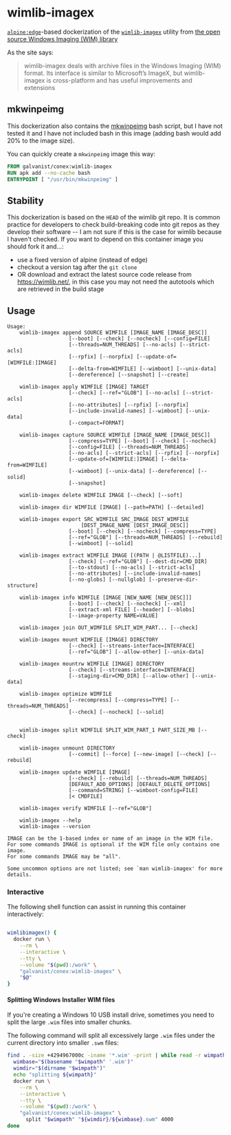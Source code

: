 # wimlib-imagex

[`alpine:edge`](https://hub.docker.com/_/alpine/)-based dockerization of the [`wimlib-imagex`](https://wimlib.net/man1/wimlib-imagex.html) utility from [the open source Windows Imaging (WIM) library](https://wimlib.net/)

As the site says:

> wimlib-imagex deals with archive files in the Windows Imaging (WIM) format. Its interface is similar to Microsoft’s ImageX, but wimlib-imagex is cross-platform and has useful improvements and extensions

## mkwinpeimg

This dockerization also contains the [mkwinpeimg](https://wimlib.net/man1/mkwinpeimg.html) bash script, but I have not tested it and I have not included bash in this image (adding bash would add 20% to the image size).

You can quickly create a `mkwinpeimg` image this way:

```Dockerfile
FROM galvanist/conex:wimlib-imagex
RUN apk add --no-cache bash
ENTRYPOINT [ "/usr/bin/mkwinpeimg" ]
```

## Stability

This dockerization is based on the `HEAD` of the wimlib git repo. It is common practice for developers to check build-breaking code into git repos as they develop their software -- I am not sure if this is the case for wimlib because I haven't checked. If you want to depend on this container image you should fork it and...:

* use a fixed version of alpine (instead of edge)
* checkout a version tag after the `git clone`
* OR download and extract the latest source code release from <https://wimlib.net/>, in this case you may not need the autotools which are retrieved in the build stage

## Usage

```
Usage:
    wimlib-imagex append SOURCE WIMFILE [IMAGE_NAME [IMAGE_DESC]]
                    [--boot] [--check] [--nocheck] [--config=FILE]
                    [--threads=NUM_THREADS] [--no-acls] [--strict-acls]
                    [--rpfix] [--norpfix] [--update-of=[WIMFILE:]IMAGE]
                    [--delta-from=WIMFILE] [--wimboot] [--unix-data]
                    [--dereference] [--snapshot] [--create]

    wimlib-imagex apply WIMFILE [IMAGE] TARGET
                    [--check] [--ref="GLOB"] [--no-acls] [--strict-acls]
                    [--no-attributes] [--rpfix] [--norpfix]
                    [--include-invalid-names] [--wimboot] [--unix-data]
                    [--compact=FORMAT]

    wimlib-imagex capture SOURCE WIMFILE [IMAGE_NAME [IMAGE_DESC]]
                    [--compress=TYPE] [--boot] [--check] [--nocheck]
                    [--config=FILE] [--threads=NUM_THREADS]
                    [--no-acls] [--strict-acls] [--rpfix] [--norpfix]
                    [--update-of=[WIMFILE:]IMAGE] [--delta-from=WIMFILE]
                    [--wimboot] [--unix-data] [--dereference] [--solid]
                    [--snapshot]

    wimlib-imagex delete WIMFILE IMAGE [--check] [--soft]

    wimlib-imagex dir WIMFILE [IMAGE] [--path=PATH] [--detailed]

    wimlib-imagex export SRC_WIMFILE SRC_IMAGE DEST_WIMFILE
                        [DEST_IMAGE_NAME [DEST_IMAGE_DESC]]
                    [--boot] [--check] [--nocheck] [--compress=TYPE]
                    [--ref="GLOB"] [--threads=NUM_THREADS] [--rebuild]
                    [--wimboot] [--solid]

    wimlib-imagex extract WIMFILE IMAGE [(PATH | @LISTFILE)...]
                    [--check] [--ref="GLOB"] [--dest-dir=CMD_DIR]
                    [--to-stdout] [--no-acls] [--strict-acls]
                    [--no-attributes] [--include-invalid-names]
                    [--no-globs] [--nullglob] [--preserve-dir-structure]

    wimlib-imagex info WIMFILE [IMAGE [NEW_NAME [NEW_DESC]]]
                    [--boot] [--check] [--nocheck] [--xml]
                    [--extract-xml FILE] [--header] [--blobs]
                    [--image-property NAME=VALUE]

    wimlib-imagex join OUT_WIMFILE SPLIT_WIM_PART... [--check]

    wimlib-imagex mount WIMFILE [IMAGE] DIRECTORY
                    [--check] [--streams-interface=INTERFACE]
                    [--ref="GLOB"] [--allow-other] [--unix-data]

    wimlib-imagex mountrw WIMFILE [IMAGE] DIRECTORY
                    [--check] [--streams-interface=INTERFACE]
                    [--staging-dir=CMD_DIR] [--allow-other] [--unix-data]

    wimlib-imagex optimize WIMFILE
                    [--recompress] [--compress=TYPE] [--threads=NUM_THREADS]
                    [--check] [--nocheck] [--solid]


    wimlib-imagex split WIMFILE SPLIT_WIM_PART_1 PART_SIZE_MB [--check]

    wimlib-imagex unmount DIRECTORY
                    [--commit] [--force] [--new-image] [--check] [--rebuild]

    wimlib-imagex update WIMFILE [IMAGE]
                    [--check] [--rebuild] [--threads=NUM_THREADS]
                    [DEFAULT_ADD_OPTIONS] [DEFAULT_DELETE_OPTIONS]
                    [--command=STRING] [--wimboot-config=FILE]
                    [< CMDFILE]

    wimlib-imagex verify WIMFILE [--ref="GLOB"]

    wimlib-imagex --help
    wimlib-imagex --version

IMAGE can be the 1-based index or name of an image in the WIM file.
For some commands IMAGE is optional if the WIM file only contains one image.
For some commands IMAGE may be "all".

Some uncommon options are not listed; see `man wimlib-imagex' for more details.
```

### Interactive

The following shell function can assist in running this container interactively:

```sh

wimlibimagex() {
  docker run \
    --rm \
    --interactive \
    --tty \
    --volume "$(pwd):/work" \
    "galvanist/conex:wimlib-imagex" \
    "$@"
}

```

#### Splitting Windows Installer WIM files

If you're creating a Windows 10 USB install drive, sometimes you need to split the large `.wim` files into smaller chunks.

The following command will split all excessively large `.wim` files under the current directory into smaller `.swm` files:

```sh
find . -size +4294967000c -iname '*.wim' -print | while read -r wimpath; do
  wimbase="$(basename "$wimpath" '.wim')"
  wimdir="$(dirname "$wimpath")"
  echo "splitting ${wimpath}"
  docker run \
    --rm \
    --interactive \
    --tty \
    --volume "$(pwd):/work" \
    "galvanist/conex:wimlib-imagex" \
      split "$wimpath" "${wimdir}/${wimbase}.swm" 4000
done
```
